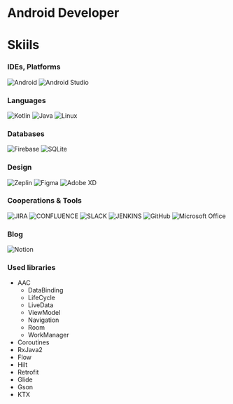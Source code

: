 # Android Developer

# Skiils
### IDEs, Platforms
![Android](https://img.shields.io/badge/Android-3DDC84?style=for-the-badge&logo=android&logoColor=white)
![Android Studio](https://img.shields.io/badge/Android_Studio-3DDC84?style=for-the-badge&logo=android-studio&logoColor=white)

### Languages
![Kotlin](https://img.shields.io/badge/kotlin-%237F52FF.svg?style=for-the-badge&logo=kotlin&logoColor=white)
![Java](https://img.shields.io/badge/java-%23ED8B00.svg?style=for-the-badge&logo=java&logoColor=white)
![Linux](https://img.shields.io/badge/Linux-FCC624?style=for-the-badge&logo=linux&logoColor=black)

### Databases
![Firebase](https://img.shields.io/badge/Firebase-039BE5?style=for-the-badge&logo=Firebase&logoColor=white) 
![SQLite](https://img.shields.io/badge/sqlite-%2307405e.svg?style=for-the-badge&logo=sqlite&logoColor=white) 

### Design
![Zeplin](https://img.shields.io/badge/zeplin-%23FFD700.svg?style=for-the-badge) 
![Figma](https://img.shields.io/badge/figma-%23F24E1E.svg?style=for-the-badge&logo=figma&logoColor=white)
![Adobe XD](https://img.shields.io/badge/Adobe%20XD-470137?style=for-the-badge&logo=Adobe%20XD&logoColor=#FF61F6)

### Cooperations & Tools
![JIRA](https://img.shields.io/badge/Jira-0052CC?style=for-the-badge&logo=Jira&logoColor=white)
![CONFLUENCE](https://img.shields.io/badge/confluence-%23172BF4.svg?style=for-the-badge&logo=confluence&logoColor=white)
![SLACK](https://img.shields.io/badge/Slack-4A154B?style=for-the-badge&logo=slack&logoColor=white)
![JENKINS](https://img.shields.io/badge/Jenkins-D24939?style=for-the-badge&logo=Jenkins&logoColor=white)
![GitHub](https://img.shields.io/badge/github-%23121011.svg?style=for-the-badge&logo=github&logoColor=white) 
![Microsoft Office](https://img.shields.io/badge/Microsoft_Office-D83B01?style=for-the-badge&logo=microsoft-office&logoColor=white)

### Blog
![Notion](https://img.shields.io/badge/Notion-%23000000.svg?style=for-the-badge&logo=notion&logoColor=white)

### Used libraries
- AAC
  * DataBinding
  * LifeCycle
  * LiveData
  * ViewModel
  * Navigation
  * Room
  * WorkManager  
- Coroutines
- RxJava2
- Flow
- Hilt
- Retrofit
- Glide
- Gson
- KTX
